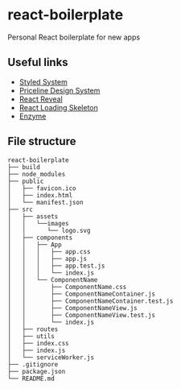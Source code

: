 # react-boilerplate
Personal React boilerplate for new apps

## Useful links
- [Styled System](https://styled-system.com/table/)
- [Priceline Design System](https://pricelinelabs.github.io/design-system/iconography/)
- [React Reveal](https://www.react-reveal.com/examples/common/)
- [React Loading Skeleton](https://github.com/dvtng/react-loading-skeleton)
- [Enzyme](https://github.com/airbnb/enzyme)

## File structure

```
react-boilerplate
├── build
├── node_modules
├── public
│   ├── favicon.ico
│   ├── index.html
│   └── manifest.json
├── src
│   ├── assets
│   │   └──images
│   │      └── logo.svg
│   ├── components
│   │   ├── App
│   │   │   ├── app.css
│   │   │   ├── app.js
│   │   │   ├── app.test.js
│   │   │   └── index.js
│   │   └── ComponentName
│   │       ├── ComponentName.css
│   │       ├── ComponentNameContainer.js
│   │       ├── ComponentNameContainer.test.js
│   │       ├── ComponentNameView.js
│   │       ├── ComponentNameView.test.js
│   │       └── index.js
│   ├── routes
│   ├── utils
│   ├── index.css
│   ├── index.js
│   └── serviceWorker.js
├── .gitignore
├── package.json
└── README.md
```
